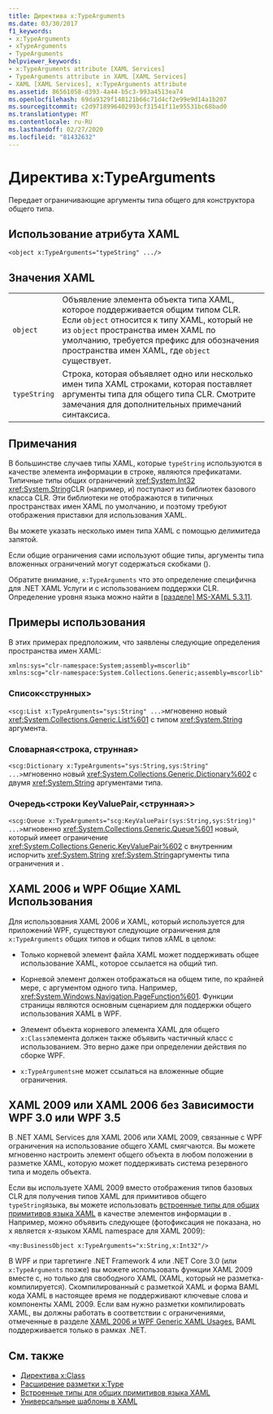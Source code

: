 ```yaml
---
title: Директива x:TypeArguments
ms.date: 03/30/2017
f1_keywords:
- x:TypeArguments
- xTypeArguments
- TypeArguments
helpviewer_keywords:
- x:TypeArguments attribute [XAML Services]
- TypeArguments attribute in XAML [XAML Services]
- XAML [XAML Services], x:TypeArguments attribute
ms.assetid: 86561058-d393-4a44-b5c3-993a4513ea74
ms.openlocfilehash: 69da9329f140121b66c71d4cf2e99e9d14a1b207
ms.sourcegitcommit: c2d9718996402993cf31541f11e95531bc68bad0
ms.translationtype: MT
ms.contentlocale: ru-RU
ms.lasthandoff: 02/27/2020
ms.locfileid: "81432632"
---
```

# <a name="xtypearguments-directive"></a>Директива x:TypeArguments

Передает ограничивающие аргументы типа общего для конструктора общего типа.

## <a name="xaml-attribute-usage"></a>Использование атрибута XAML

```xaml
<object x:TypeArguments="typeString" .../>
```

## <a name="xaml-values"></a>Значения XAML

|||
|-|-|
|`object`|Объявление элемента объекта типа XAML, которое поддерживается общим типом CLR. Если `object` относится к типу XAML, который не из `object` пространства имен XAML по умолчанию, требуется префикс для обозначения пространства имен XAML, где `object` существует.|
|`typeString`|Строка, которая объявляет одно или несколько имен типа XAML строками, которая поставляет аргументы типа для общего типа CLR. Смотрите замечания для дополнительных примечаний синтаксиса.|

## <a name="remarks"></a>Примечания

В большинстве случаев типы XAML, которые `typeString` используются в качестве элемента информации в строке, являются префикатами. Типичные типы общих ограничений <xref:System.Int32> <xref:System.String>CLR (например, и) поступают из библиотек базового класса CLR. Эти библиотеки не отображаются в типичных пространствах имен XAML по умолчанию, и поэтому требуют отображения приставки для использования XAML.

Вы можете указать несколько имен типа XAML с помощью делимитеда запятой.

Если общие ограничения сами используют общие типы, аргументы типа вложенных ограничений могут содержаться скобками ().

Обратите внимание, `x:TypeArguments` что это определение специфична для .NET XAML Услуги и с использованием поддержки CLR. Определение уровня языка можно найти в [ \[разделе\] MS-XAML 5.3.11](https://docs.microsoft.com/previous-versions/msp-n-p/ff650760(v=pandp.10)).

## <a name="usage-examples"></a>Примеры использования

В этих примерах предположим, что заявлены следующие определения пространства имен XAML:

```xaml
xmlns:sys="clr-namespace:System;assembly=mscorlib"
xmlns:scg="clr-namespace:System.Collections.Generic;assembly=mscorlib"
```

### <a name="liststring"></a>Список\<струнных>

`<scg:List x:TypeArguments="sys:String" ...>`мгновенно новый <xref:System.Collections.Generic.List%601> с типом <xref:System.String> аргумента.

### <a name="dictionarystringstring"></a>Словарная\<строка, струнная>

`<scg:Dictionary x:TypeArguments="sys:String,sys:String" ...>`мгновенно новый <xref:System.Collections.Generic.Dictionary%602> с двумя <xref:System.String> аргументами типа.

### <a name="queuekeyvaluepairstringstring"></a>Очередь<строки KeyValuePair,\<струнная>>

`<scg:Queue x:TypeArguments="scg:KeyValuePair(sys:String,sys:String)" ...>`мгновенно <xref:System.Collections.Generic.Queue%601> новый, который имеет ограничение <xref:System.Collections.Generic.KeyValuePair%602> с внутренним испорчить <xref:System.String> <xref:System.String>аргументы типа ограничения и .

## <a name="xaml-2006-and-wpf-generic-xaml-usages"></a>XAML 2006 и WPF Общие XAML Использования

Для использования XAML 2006 и XAML, который используется для приложений WPF, существуют следующие ограничения для `x:TypeArguments` общих типов и общих типов xAML в целом:

- Только корневой элемент файла XAML может поддерживать общее использование XAML, которое ссылается на общий тип.

- Корневой элемент должен отображаться на общем типе, по крайней мере, с аргументом одного типа. Например, <xref:System.Windows.Navigation.PageFunction%601>. Функции страницы являются основным сценарием для поддержки общего использования XAML в WPF.

- Элемент объекта корневого элемента XAML для общего `x:Class`элемента должен также объявить частичный класс с использованием. Это верно даже при определении действия по сборке WPF.

- `x:TypeArguments`не может ссылаться на вложенные общие ограничения.

## <a name="xaml-2009-or-xaml-2006-with-no-wpf-30-or-wpf-35-dependency"></a>XAML 2009 или XAML 2006 без Зависимости WPF 3.0 или WPF 3.5

В .NET XAML Services для XAML 2006 или XAML 2009, связанные с WPF ограничения на использование общего XAML смягчаются. Вы можете мгновенно настроить элемент общего объекта в любом положении в разметке XAML, которую может поддерживать система резервного типа и модель объекта.

Если вы используете XAML 2009 вместо отображения типов базовых CLR для получения типов XAML для примитивов общего `typeString`языка, вы можете использовать [встроенные типы для общих примитивов языка XAML](types-for-primitives.md) в качестве элементов информации в . Например, можно объявить следующее (фотофиксация не показана, но x является x-языком XAML namespace для XAML 2009):

```xaml
<my:BusinessObject x:TypeArguments="x:String,x:Int32"/>
```

В WPF и при таргетинге .NET Framework 4 или .NET Core 3.0 (или `x:TypeArguments` позже) вы можете использовать функции XAML 2009 вместе с, но только для свободного XAML (XAML, который не разметка-компилируется). Скомпилированный с разметкой XAML и форма BAML кода XAML в настоящее время не поддерживают ключевые слова и компоненты XAML 2009. Если вам нужно разметки компилировать XAML, вы должны работать в соответствии с ограничениями, отмеченные в разделе [XAML 2006 и WPF Generic XAML Usages.](#xaml-2006-and-wpf-generic-xaml-usages) BAML поддерживается только в рамках .NET.

## <a name="see-also"></a>См. также

- [Директива x:Class](xclass-directive.md)
- [Расширение разметки x:Type](xtype-markup-extension.md)
- [Встроенные типы для общих примитивов языка XAML](types-for-primitives.md)
- [Универсальные шаблоны в XAML](generics.md)
